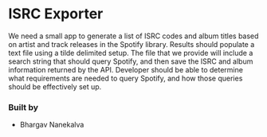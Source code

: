 # ISRC Exporter

We need a small app to generate a list of ISRC codes and album titles based on artist and track releases in the Spotify library. Results should populate a text file using a tilde delimited setup. The file that we provide will include a search string that should query Spotify, and then save the ISRC and album information returned by the API.  Developer should be able to determine what requirements are needed to query Spotify, and how those queries should be effectively set up.

### Built by
 - Bhargav Nanekalva
 
